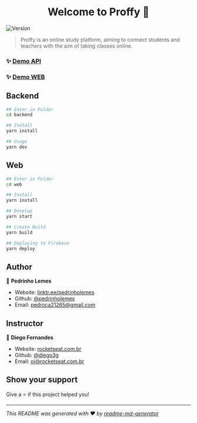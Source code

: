 <h1 align="center">Welcome to Proffy 👋</h1>
<p>
  <img alt="Version" src="https://img.shields.io/badge/version-1.0.0-blue.svg?cacheSeconds=2592000" />
</p>

> Proffy is an online study platform, aiming to connect students and teachers with the aim of taking classes online.

### ✨ [Demo API](https://proffy-0.herokuapp.com)
### ✨ [Demo WEB](https://proffy.web.app)

## Backend

```sh
## Enter in Folder
cd backend

## Install
yarn install

## Usage
yarn dev
```

## Web

```sh
## Enter in Folder
cd web

## Install
yarn install

## Develop
yarn start

## Create Build
yarn build

## Deploying to Firebase
yarn deploy
```

## Author

👤 **Pedrinho Lemes**

- Website: [linktr.ee/pedrinholemes](https://linktr.ee/pedrinholemes)
- Github: [@pedrinholemes](https://github.com/pedrinholemes)
- Email: <pedroca21265@gmail.com>

## Instructor

👤 **Diego Fernandes**

- Website: [rocketseat.com.br](https://rocketseat.com.br)
- Github: [@diego3g](https://github.com/diego3g)
- Email: <oi@rocketseat.com.br>

## Show your support

Give a ⭐️ if this project helped you!

---

_This README was generated with ❤️ by [readme-md-generator](https://github.com/kefranabg/readme-md-generator)_
